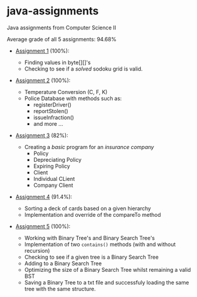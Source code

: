 # java-assignments
Java assignments from Computer Science II

Average grade of all 5 assignments: 94.68%

- [Assignment 1](https://github.com/karldamus/java-assignments/tree/main/assignment01) (100%):
  - Finding values in byte[][]'s
  - Checking to see if a *solved* sodoku grid is valid.

- [Assignment 2](https://github.com/karldamus/java-assignments/tree/main/assignment02) (100%):
  - Temperature Conversion (C, F, K)
  - Police Database with methods such as:
    - registerDriver()
    - reportStolen()
    - issueInfraction()
    - and more ...

- [Assignment 3](https://github.com/karldamus/java-assignments/tree/main/assignment03) (82%):
  - Creating a *basic* program for an *insurance company*
    - Policy
    - Depreciating Policy
    - Expiring Policy
    - Client
    - Individual CLient
    - Company Client

- [Assignment 4](https://github.com/karldamus/java-assignments/tree/main/assignment04) (91.4%):
  - Sorting a deck of cards based on a given hierarchy
  - Implementation and override of the compareTo method

- [Assignment 5](https://github.com/karldamus/java-assignments/tree/main/assignment05) (100%):
  - Working with Binary Tree's and Binary Search Tree's
  - Implementation of two `contains()` methods (with and without recursion)
  - Checking to see if a given tree is a Binary Search Tree
  - Adding to a Binary Search Tree
  - Optimizing the size of a Binary Search Tree whilst remaining a valid BST
  - Saving a Binary Tree to a txt file and successfuly loading the same tree with the same structure.
